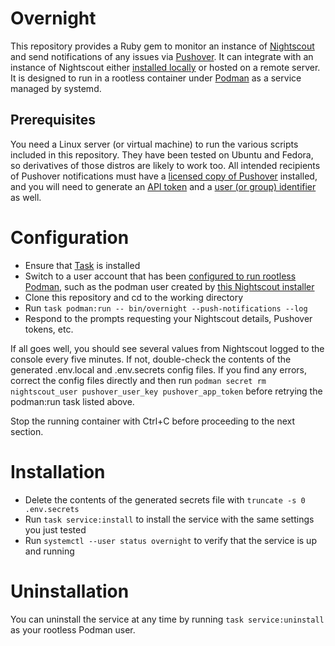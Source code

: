 Overnight
=

This repository provides a Ruby gem to monitor an instance of [Nightscout](https://nightscout.github.io/) and send notifications of any issues via [Pushover](https://pushover.net/). It can integrate with an instance of Nightscout either [installed locally](https://github.com/swebster/nightscout-installer) or hosted on a remote server. It is designed to run in a rootless container under [Podman](https://podman.io/) as a service managed by systemd.

## Prerequisites

You need a Linux server (or virtual machine) to run the various scripts included in this repository. They have been tested on Ubuntu and Fedora, so derivatives of those distros are likely to work too. All intended recipients of Pushover notifications must have a [licensed copy of Pushover](https://pushover.net/pricing) installed, and you will need to generate an [API token](https://pushover.net/api#registration) and a [user (or group) identifier](https://pushover.net/api#identifiers) as well.

# Configuration

- Ensure that [Task](https://taskfile.dev/installation/) is installed
- Switch to a user account that has been [configured to run rootless Podman](https://github.com/containers/podman/blob/main/docs/tutorials/rootless_tutorial.md#etcsubuid-and-etcsubgid-configuration), such as the podman user created by [this Nightscout installer](https://github.com/swebster/nightscout-installer/blob/main/bootstrap.sh)
- Clone this repository and cd to the working directory
- Run ```task podman:run -- bin/overnight --push-notifications --log```
- Respond to the prompts requesting your Nightscout details, Pushover tokens, etc.

If all goes well, you should see several values from Nightscout logged to the console every five minutes. If not, double-check the contents of the generated .env.local and .env.secrets config files. If you find any errors, correct the config files directly and then run ```podman secret rm nightscout_user pushover_user_key pushover_app_token``` before retrying the podman:run task listed above.

Stop the running container with Ctrl+C before proceeding to the next section.

# Installation

- Delete the contents of the generated secrets file with ```truncate -s 0 .env.secrets```
- Run ```task service:install``` to install the service with the same settings you just tested
- Run ```systemctl --user status overnight``` to verify that the service is up and running

# Uninstallation

You can uninstall the service at any time by running ```task service:uninstall``` as your rootless Podman user.
